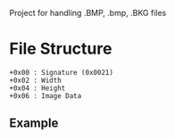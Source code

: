 Project for handling .BMP, .bmp, .BKG files

# File Structure

	+0x00 : Signature (0x0021)
	+0x02 : Width
	+0x04 : Height
	+0x06 : Image Data

## Example


